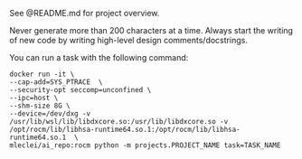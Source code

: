 See @README.md for project overview.

Never generate more than 200 characters at a time.
Always start the writing of new code by writing high-level design comments/docstrings.

You can run a task with the following command:

```
docker run -it \
--cap-add=SYS_PTRACE  \
--security-opt seccomp=unconfined \
--ipc=host \
--shm-size 8G \
--device=/dev/dxg -v /usr/lib/wsl/lib/libdxcore.so:/usr/lib/libdxcore.so -v /opt/rocm/lib/libhsa-runtime64.so.1:/opt/rocm/lib/libhsa-runtime64.so.1  \
mleclei/ai_repo:rocm python -m projects.PROJECT_NAME task=TASK_NAME
```
